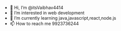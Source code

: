 - 👋 Hi, I’m @itsVaibhav4414
- 👀 I’m interested in web development
- 🌱 I’m currently learning java,javascript,react,node.js
- 📫 How to reach me 9923736244

<!---
itsVaibhav4414/itsVaibhav4414 is a ✨ special ✨ repository because its `README.md` (this file) appears on your GitHub profile.
You can click the Preview link to take a look at your changes.
--->

